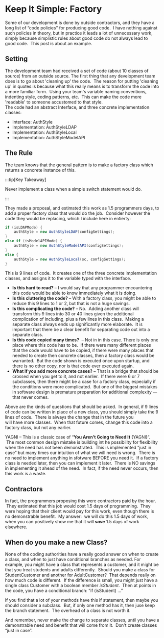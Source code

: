 #  Keep It Simple: Factory

Some of our development is done by outside contractors, and they have a long list of “code policies” for producing good code.  I have nothing against such policies in theory, but in practice it leads a lot of unnecessary work, simply because simplistic rules about good code do not always lead to good code.  This post is about an example.

## Setting

The development team had received a set of code (about 10 classes of source) from an outside source. The first thing that any development team does is to go about 'cleaning up' the code.  The reason for putting 'cleaning up' in quotes is because what this really means is to transform the code into a more familiar form.  Using your team's variable naming conventions, indenting style, coding patterns, etc.  This can make the code more 'readable' to someone accustomed to that style.  
The code had an abstract Interface, and three concrete implementation classes:

*   Interface: AuthStyle
*   Implementation: AuthStyleLDAP
*   Implementation: AuthStyleLocal
*   Implementation: AuthStyleModelAPI

## The Rule

The team knows that the general pattern is to make a factory class which returns a concrete instance of this.

:::tip[Key Takeaway]

Never implement a class when a simple switch statement would do.

:::

They made a proposal, and estimated this work as 1.5 programmers days, to add a proper factory class that would do the job.  Consider however the code they would be replacing, which I include here in entierty:

```java
if (isLDAPMode) {
    authStyle = new AuthStyleLDAP(configSettings);
}
else if (isModelAPIMode) {
    authStyle = new AuthStyleModelAPI(configSettings);
}
else {
    authStyle = new AuthStyleLocal(sc, configSettings);
}
```

This is 9 lines of code.  It creates one of the three concrete implementation classes, and assigns it to the variable typed with the interface.

*   **Is this hard to read?** – I would say that any programmer encountering this code would be able to know immediately what it is doing.
*   **Is this cluttering the code?** – With a factory class, you might be able to reduce this 9 lines to 1 or 2, but that is not a huge savings.
*   **Is this complicating the code?** – No.  Adding another class will transform this 9 lines into 30 or 40 lines given the additional complication of including, plus a few lines in this class.  Making a separate class always ends up significantly more elaborate.  It is important that there be a clear benefit for separating code out into a separate class.
*   **Is this code copied many times?**  – Not in in this case. There is only one place where this code has to be.  If there were many different places that the code would have to be copied, if there were many places that needed to create then concrete classes, then a factory class would be warranted.  But the code shown is executed once upon startup, and there is no other copy, nor is that code ever executed again.
*   **What if you add more concrete cases?** – That is a bridge that should be crossed when you get to it, and not earlier.  If there were 6 or 7 subclasses, then there might be a case for a factory class, especially if the conditions were more complicated.  But one of the biggest mistakes in software design is premature preparation for additional complexity — that never comes.

Above are the kinds of questions that should be asked.  In general, if 9 lines of code can be written in place of a new class, you should simply take the 9 lines of code.  There is always the change that in the future you will have more classes.  When that future comes, change this code into a factory class, but not any earlier.  

YAGNI – This is a classic case of “**You Aren't Going to Need It** (YAGNI)”.  The most common design mistake is building int he possibility for flexibility when the need has not been demonstrated.  This is implemented “just in case” but many times our intuition of what we will need is wrong.  There is no need to implement anything in sfotware BEFORE you need it.  If a factory class is needed later, then you can implement it later.  There is NO savings in implementing it ahead of the need.  In fact, if the need never occurs, then this work is a waste.

## Contractors

In fact, the programmers proposing this were contractors paid by the hour.  They estimated that this job would cost 1.5 days of programming.  They were hoping that their client would pay for this work, even though there is no demonstrable benefit.  My answer:  we will do this 1.5 days of work, when you can positively show me that it will **_save_** 1.5 days of work elsewhere.

## When do you make a new Class?

None of the coding authorities have a really good answer on when to create a class, and when to just have conditional branches as needed. For example, you might have a class that represents a customer, and it might be that you treat students and adults differently.  Should you make a class for StudentCustomer and another for AdultCustomer?  That depends really on how much code is different.  If the difference is small, you might just have a single class Customer with a boolean member _isStudent_.  Then at points in the code, you have a conditional branch: “if (isStudent) …”  

If you find that a lot of your methods have this if statement, then maybe you should consider a subclass.  But, if only one method has it, then juse keep the branch statement.  The overhead of a class is not worth it. 
 
And remember, never make the change to separate classes, until you have a demonstrable need and benefit that will come from it.  Don't create classes “just in case”.